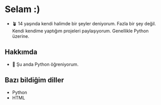 # Selam :)
- 🪴 14 yaşında kendi halimde bir şeyler deniyorum. Fazla bir şey değil. Kendi kendime yaptığım projeleri paylaşıyorum. Genellikle Python üzerine.

## Hakkımda

- 🌱 Şu anda Python öğreniyorum.

## Bazı bildiğim diller
- Python
- HTML

